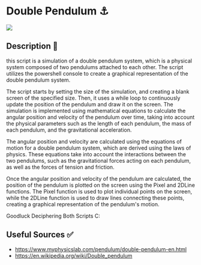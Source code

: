 # Double Pendulum ⚓ 
![](https://img.shields.io/badge/Pendulumulum-_Made_By_Jh1sc-green?style=for-the-badge)


## Description 🚮
this script is a simulation of a double pendulum system, which is a physical system composed of two pendulums attached to each other. The script utilizes the powershell console to create a graphical representation of the double pendulum system.

The script starts by setting the size of the simulation, and creating a blank screen of the specified size. Then, it uses a while loop to continuously update the position of the pendulum and draw it on the screen. The simulation is implemented using mathematical equations to calculate the angular position and velocity of the pendulum over time, taking into account the physical parameters such as the length of each pendulum, the mass of each pendulum, and the gravitational acceleration.

The angular position and velocity are calculated using the equations of motion for a double pendulum system, which are derived using the laws of physics. These equations take into account the interactions between the two pendulums, such as the gravitational forces acting on each pendulum, as well as the forces of tension and friction.

Once the angular position and velocity of the pendulum are calculated, the position of the pendulum is plotted on the screen using the Pixel and 2DLine functions. The Pixel function is used to plot individual points on the screen, while the 2DLine function is used to draw lines connecting these points, creating a graphical representation of the pendulum's motion.

Goodluck Deciphering Both Scripts C:


## Useful Sources ✅
- https://www.myphysicslab.com/pendulum/double-pendulum-en.html
- https://en.wikipedia.org/wiki/Double_pendulum

